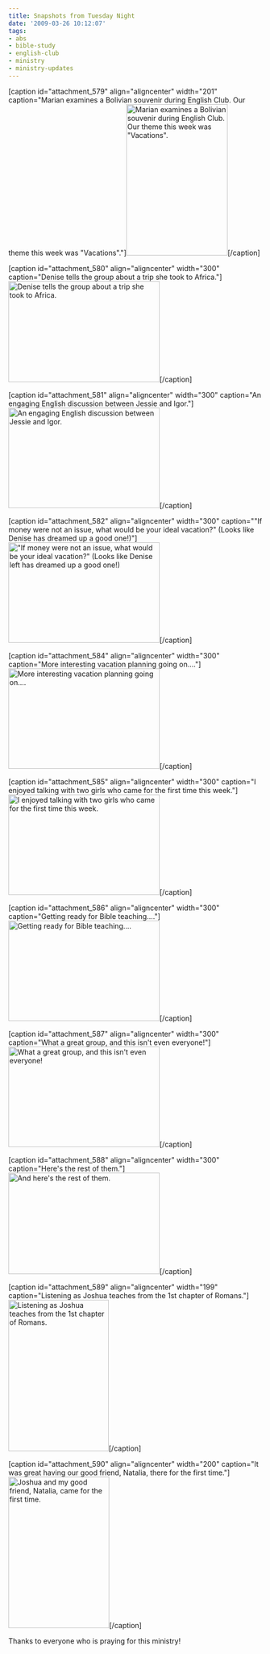 ```yaml
---
title: Snapshots from Tuesday Night
date: '2009-03-26 10:12:07'
tags:
- abs
- bible-study
- english-club
- ministry
- ministry-updates
---
```


[caption id="attachment_579" align="aligncenter" width="201" caption="Marian examines a Bolivian souvenir during English Club. Our theme this week was &quot;Vacations&quot;."]<a href="https://s3.amazonaws.com/content.ofreport.com/2009/03/dsc_5132.jpg"><img class="size-medium wp-image-579" title="dsc_5132" src="https://s3.amazonaws.com/content.ofreport.com/2009/03/dsc_5132-201x300.jpg" alt="Marian examines a Bolivian souvenir during English Club. Our theme this week was &quot;Vacations&quot;." width="201" height="300" /></a>[/caption]

[caption id="attachment_580" align="aligncenter" width="300" caption="Denise tells the group about a trip she took to Africa."]<a href="https://s3.amazonaws.com/content.ofreport.com/2009/03/dsc_5130.jpg"><img class="size-medium wp-image-580" title="dsc_5130" src="https://s3.amazonaws.com/content.ofreport.com/2009/03/dsc_5130-300x200.jpg" alt="Denise tells the group about a trip she took to Africa." width="300" height="200" /></a>[/caption]

<!--more-->

[caption id="attachment_581" align="aligncenter" width="300" caption="An engaging English discussion between Jessie and Igor."]<a href="https://s3.amazonaws.com/content.ofreport.com/2009/03/dsc_5135.jpg"><img class="size-medium wp-image-581" title="dsc_5135" src="https://s3.amazonaws.com/content.ofreport.com/2009/03/dsc_5135-300x199.jpg" alt="An engaging English discussion between Jessie and Igor." width="300" height="199" /></a>[/caption]

[caption id="attachment_582" align="aligncenter" width="300" caption="&quot;If money were not an issue, what would be your ideal vacation?&quot; (Looks like Denise has dreamed up a good one!)"] <a href="https://s3.amazonaws.com/content.ofreport.com/2009/03/dsc_5136.jpg"><img class="size-medium wp-image-582" title="dsc_5136" src="https://s3.amazonaws.com/content.ofreport.com/2009/03/dsc_5136-300x199.jpg" alt="&quot;If money were not an issue, what would be your ideal vacation?&quot; (Looks like Denise left has dreamed up a good one!)" width="300" height="199" /></a>[/caption]

[caption id="attachment_584" align="aligncenter" width="300" caption="More interesting vacation planning going on...."]<a href="https://s3.amazonaws.com/content.ofreport.com/2009/03/dsc_5137.jpg"><img class="size-medium wp-image-584" title="dsc_5137" src="https://s3.amazonaws.com/content.ofreport.com/2009/03/dsc_5137-300x199.jpg" alt="More interesting vacation planning going on...." width="300" height="199" /></a>[/caption]

[caption id="attachment_585" align="aligncenter" width="300" caption="I enjoyed talking with two girls who came for the first time this week."]<a href="https://s3.amazonaws.com/content.ofreport.com/2009/03/dsc_5134.jpg"><img class="size-medium wp-image-585" title="dsc_5134" src="https://s3.amazonaws.com/content.ofreport.com/2009/03/dsc_5134-300x199.jpg" alt="I enjoyed talking with two girls who came for the first time this week." width="300" height="199" /></a>[/caption]

[caption id="attachment_586" align="aligncenter" width="300" caption="Getting ready for Bible teaching...."]<a href="https://s3.amazonaws.com/content.ofreport.com/2009/03/dsc_5138.jpg"><img class="size-medium wp-image-586" title="dsc_5138" src="https://s3.amazonaws.com/content.ofreport.com/2009/03/dsc_5138-300x199.jpg" alt="Getting ready for Bible teaching...." width="300" height="199" /></a>[/caption]

[caption id="attachment_587" align="aligncenter" width="300" caption="What a great group, and this isn&#39;t even everyone!"]<a href="https://s3.amazonaws.com/content.ofreport.com/2009/03/dsc_5139.jpg"><img class="size-medium wp-image-587" title="dsc_5139" src="https://s3.amazonaws.com/content.ofreport.com/2009/03/dsc_5139-300x199.jpg" alt="What a great group, and this isn't even everyone!" width="300" height="199" /></a>[/caption]

[caption id="attachment_588" align="aligncenter" width="300" caption="Here&#39;s the rest of them."]<a href="https://s3.amazonaws.com/content.ofreport.com/2009/03/dsc_5140.jpg"><img class="size-medium wp-image-588" title="dsc_5140" src="https://s3.amazonaws.com/content.ofreport.com/2009/03/dsc_5140-300x201.jpg" alt="And here's the rest of them." width="300" height="201" /></a>[/caption]

[caption id="attachment_589" align="aligncenter" width="199" caption="Listening as Joshua teaches from the 1st chapter of Romans."]<a href="https://s3.amazonaws.com/content.ofreport.com/2009/03/dsc_5142.jpg"><img class="size-medium wp-image-589" title="dsc_5142" src="https://s3.amazonaws.com/content.ofreport.com/2009/03/dsc_5142-199x300.jpg" alt="Listening as Joshua teaches from the 1st chapter of Romans." width="199" height="300" /></a>[/caption]

[caption id="attachment_590" align="aligncenter" width="200" caption="It was great having our good friend, Natalia, there for the first time."]<a href="https://s3.amazonaws.com/content.ofreport.com/2009/03/dsc_5141.jpg"><img class="size-medium wp-image-590" title="dsc_5141" src="https://s3.amazonaws.com/content.ofreport.com/2009/03/dsc_5141-200x300.jpg" alt="Joshua and my good friend, Natalia, came for the first time." width="200" height="300" /></a>[/caption]

Thanks to everyone who is praying for this ministry!
